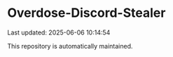 # Overdose-Discord-Stealer

Last updated: 2025-06-06 10:14:54

This repository is automatically maintained.
